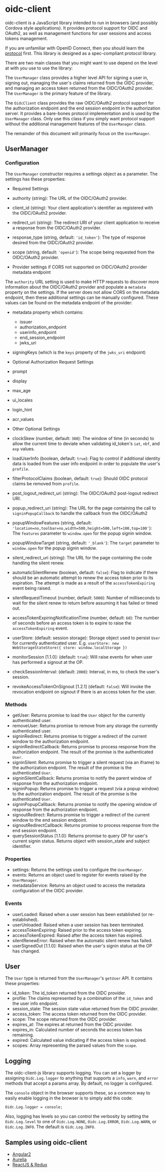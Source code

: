# oidc-client
oidc-client is a JavaScript library intended to run in browsers (and possibly Cordova style applications). It provides protocol support for OIDC and OAuth2, as well as management functions for user sessions and access tokens management.

If you are unfamiliar with OpenID Connect, then you should learn the [protocol](https://openid.net/specs/openid-connect-core-1_0.html) first. This library is designed as a spec-compliant protocol library.

There are two main classes that you might want to use depend on the level at with you use to use the library:

The `UserManager` class provides a higher level API for signing a user in, signing out, managing the user's claims returned from the OIDC provider, and managing an access token returned from the OIDC/OAuth2 provider. The `UserManager` is the primary feature of the library.

The `OidcClient` class provides the raw OIDC/OAuth2 protocol support for the authorization endpoint and the end session endpoint in the authorization server. It provides a bare-bones protocol implementation and is used by the `UserManager` class. Only use this class if you simply want protocol support without the additional management features of the `UserManager` class.

The remainder of this document will primarily focus on the `UserManager`.

## UserManager

### Configuration

The `UserManager` constructor requires a settings object as a parameter. The settings has these properties:

* Required Settings
 * authority (string): The URL of the OIDC/OAuth2 provider.
 * client_id (string): Your client application's identifier as registered with the OIDC/OAuth2 provider.
 * redirect_uri (string): The redirect URI of your client application to receive a response from the OIDC/OAuth2 provider.
 * response_type (string, default: `'id_token'`): The type of response desired from the OIDC/OAuth2 provider.
 * scope (string, default: `'openid'`): The scope being requested from the OIDC/OAuth2 provider.

* Provider settings if CORS not supported on OIDC/OAuth2 provider metadata endpoint

 The `authority` URL setting is used to make HTTP requests to discover more information about the OIDC/OAuth2 provider and populate a `metadata` property on the settings. If the server does not allow CORS on the metadata endpoint, then these additional settings can be manually configured. These values can be found on the metadata endpoint of the provider:
 * metadata property which contains:
    * issuer
    * authorization_endpoint
    * userinfo_endpoint
    * end_session_endpoint
    * jwks_uri
 * signingKeys (which is the `keys` property of the `jwks_uri` endpoint) 

* Optional Authorization Request Settings
 * prompt
 * display
 * max_age
 * ui_locales
 * login_hint
 * acr_values

* Other Optional Settings
 * clockSkew (number, default: `300`): The window of time (in seconds) to allow the current time to deviate when validating id_token's `iat`, `nbf`, and `exp` values.
 * loadUserInfo (boolean, default: `true`): Flag to control if additional identity data is loaded from the user info endpoint in order to populate the user's `profile`.
 * filterProtocolClaims (boolean, default: `true`): Should OIDC protocol claims be removed from `profile`.
 * post_logout_redirect_uri (string): The OIDC/OAuth2 post-logout redirect URI.
 * popup_redirect_uri (string): The URL for the page containing the call to `signinPopupCallback` to handle the callback from the OIDC/OAuth2
 * popupWindowFeatures (string, default: `'location=no,toolbar=no,width=500,height=500,left=100,top=100'`): The `features` parameter to `window.open` for the popup signin window.
 * popupWindowTarget (string, default: `'_blank'`): The `target` parameter to `window.open` for the popup signin window.
 * silent_redirect_uri (string): The URL for the page containing the code handling the silent renew.
 * automaticSilentRenew (boolean, default: `false`): Flag to indicate if there should be an automatic attempt to renew the access token prior to its expiration. The attempt is made as a result of the `accessTokenExpiring` event being raised.
 * silentRequestTimeout (number, default: `5000`): Number of milliseconds to wait for the silent renew to return before assuming it has failed or timed out. 
 * accessTokenExpiringNotificationTime (number, default: `60`): The number of seconds before an access token is to expire to raise the `accessTokenExpiring` event.
 * userStore: (default: session storage): Storage object used to persist `User` for currently authenticated user. E.g. `userStore: new WebStorageStateStore({ store: window.localStorage })`
 * monitorSession [1.1.0]: (default: `true`): Will raise events for when user has performed a signout at the OP.
 * checkSessionInterval: (default: `2000`): Interval, in ms, to check the user's session.
 * revokeAccessTokenOnSignout [1.2.1] (default: `false`): Will invoke the revocation endpoint on signout if there is an access token for the user.

### Methods
* getUser: Returns promise to load the `User` object for the currently authenticated user. 
* removeUser: Returns promise to remove from any storage the currently authenticated user.
* signinRedirect: Returns promise to trigger a redirect of the current window to the authorization endpoint.
* signinRedirectCallback: Returns promise to process response from the authorization endpoint. The result of the promise is the authenticated `User`.
* signinSilent: Returns promise to trigger a silent request (via an iframe) to the authorization endpoint. The result of the promise is the authenticated `User`.
* signinSilentCallback: Returns promise to notify the parent window of response from the authorization endpoint.
* signinPopup: Returns promise to trigger a request (via a popup window) to the authorization endpoint. The result of the promise is the authenticated `User`.
* signinPopupCallback: Returns promise to notify the opening window of response from the authorization endpoint.
* signoutRedirect: Returns promise to trigger a redirect of the current window to the end session endpoint.
* signoutRedirectCallback: Returns promise to process response from the end session endpoint.
* querySessionStatus [1.1.0]: Returns promise to query OP for user's current signin status. Returns object with session_state and subject identifier.

### Properties
* settings: Returns the settings used to configure the `UserManager`.
* events: Returns an object used to register for events raised by the `UserManager`. 
* metadataService: Returns an object used to access the metadata configuration of the OIDC provider.

### Events
* userLoaded: Raised when a user session has been established (or re-established).
* userUnloaded: Raised when a user session has been terminated.
* accessTokenExpiring: Raised prior to the access token expiring.
* accessTokenExpired: Raised after the access token has expired.
* silentRenewError: Raised when the automatic silent renew has failed.
* userSignedOut [1.1.0]: Raised when the user's signin status at the OP has changed.

## User

The `User` type is returned from the `UserManager`'s `getUser` API. It contains these properties:

* id_token: The id_token returned from the OIDC provider.
* profile: The claims represented by a combination of the `id_token` and the user info endpoint.
* session_state: The session state value returned from the OIDC provider. 
* access_token: The access token returned from the OIDC provider. 
* scope: The scope returned from the OIDC provider. 
* expires_at: The expires at returned from the OIDC provider. 
* expires_in: Calculated number of seconds the access token has remaining.
* expired: Calculated value indicating if the access token is expired.
* scopes: Array representing the parsed values from the `scope`.

## Logging

The oidc-client-js library supports logging. You can set a logger by assigning `Oidc.Log.logger` to anything that supports a `info`, `warn`, and `error` methods that accept a params array. By default, no logger is configured.

The `console` object in the browser supports these, so a common way to easily enable logging in the browser is to simply add this code:

```
Oidc.Log.logger = console;
```

Also, logging has levels so you can control the verbosity by setting the `Oidc.Log.level` to one of `Oidc.Log.NONE`, `Oidc.Log.ERROR`, `Oidc.Log.WARN`, or `Oidc.Log.INFO`. The default is `Oidc.Log.INFO`.

## Samples using oidc-client

* [Angular2](https://github.com/jmurphzyo/Angular2OidcClient)
* [Aurelia](https://github.com/shaunluttin/aurelia-open-id-connect)
* [ReactJS & Redux](https://github.com/maxmantz/redux-oidc)